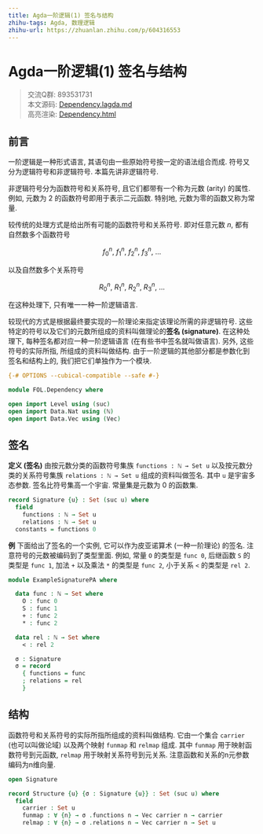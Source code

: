 ```yaml
---
title: Agda一阶逻辑(1) 签名与结构
zhihu-tags: Agda, 数理逻辑
zhihu-url: https://zhuanlan.zhihu.com/p/604316553
---
```


# Agda一阶逻辑(1) 签名与结构

> 交流Q群: 893531731  
> 本文源码: [Dependency.lagda.md](https://github.com/choukh/agda-flypitch/blob/main/src/FOL/Dependency.lagda.md)  
> 高亮渲染: [Dependency.html](https://choukh.github.io/agda-flypitch/FOL.Dependency.html)  

## 前言

一阶逻辑是一种形式语言, 其语句由一些原始符号按一定的语法组合而成. 符号又分为逻辑符号和非逻辑符号. 本篇先讲非逻辑符号.

非逻辑符号分为函数符号和关系符号, 且它们都带有一个称为元数 (arity) 的属性. 例如, 元数为 2 的函数符号即用于表示二元函数. 特别地, 元数为零的函数又称为常量.

较传统的处理方式是给出所有可能的函数符号和关系符号. 即对任意元数 $n$, 都有自然数多个函数符号

$$f^n_0,\ f^n_1,\ f^n_2,\ f^n_3,\ ...$$

以及自然数多个关系符号

$$R^n_0,\ R^n_1,\ R^n_2,\ R^n_3,\ ...$$

在这种处理下, 只有唯一一种一阶逻辑语言.

较现代的方式是根据最终要实现的一阶理论来指定该理论所需的非逻辑符号. 这些特定的符号以及它们的元数所组成的资料叫做理论的**签名 (signature)**. 在这种处理下, 每种签名都对应一种一阶逻辑语言 (在有些书中签名就叫做语言). 另外, 这些符号的实际所指, 所组成的资料叫做结构. 由于一阶逻辑的其他部分都是参数化到签名和结构上的, 我们把它们单独作为一个模块.

```agda
{-# OPTIONS --cubical-compatible --safe #-}

module FOL.Dependency where

open import Level using (suc)
open import Data.Nat using (ℕ)
open import Data.Vec using (Vec)
```

## 签名

**定义 (签名)** 由按元数分类的函数符号集族 `functions : ℕ → Set u` 以及按元数分类的关系符号集族 `relations : ℕ → Set u` 组成的资料叫做签名. 其中 `u` 是宇宙多态参数. 签名比符号集高一个宇宙. 常量集是元数为 0 的函数集.

```agda
record Signature {u} : Set (suc u) where
  field
    functions : ℕ → Set u
    relations : ℕ → Set u
  constants = functions 0
```

**例** 下面给出了签名的一个实例, 它可以作为皮亚诺算术 (一种一阶理论) 的签名. 注意符号的元数被编码到了类型里面. 例如, 常量 `O` 的类型是 `func 0`, 后继函数 `S` 的类型是 `func 1`, 加法 `+` 以及乘法 `*` 的类型是 `func 2`, 小于关系 `<` 的类型是 `rel 2`.

```agda
module ExampleSignaturePA where

  data func : ℕ → Set where
    O : func 0
    S : func 1
    + : func 2
    * : func 2

  data rel : ℕ → Set where
    < : rel 2

  σ : Signature
  σ = record
    { functions = func
    ; relations = rel
    }
```

## 结构

函数符号和关系符号的实际所指所组成的资料叫做结构. 它由一个集合 `carrier` (也可以叫做论域) 以及两个映射 `funmap` 和 `relmap` 组成. 其中 `funmap` 用于映射函数符号到元函数, `relmap` 用于映射关系符号到元关系. 注意函数和关系的n元参数编码为n维向量.

```agda
open Signature

record Structure {u} {σ : Signature {u}} : Set (suc u) where
  field
    carrier : Set u
    funmap : ∀ {n} → σ .functions n → Vec carrier n → carrier
    relmap : ∀ {n} → σ .relations n → Vec carrier n → Set u
```
